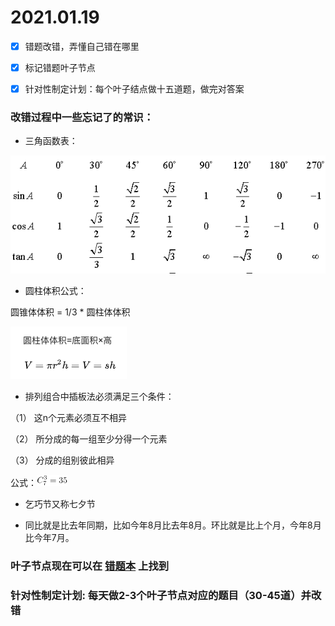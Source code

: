 # 2021.01.19
- [x] 错题改错，弄懂自己错在哪里

- [x] 标记错题叶子节点

- [x] 针对性制定计划：每个叶子结点做十五道题，做完对答案

### 改错过程中一些忘记了的常识：

- 三角函数表：

![img.png](image/三角函数表.png)

- 圆柱体积公式：

圆锥体体积 = 1/3 * 圆柱体体积

![img.png](image/圆柱体体积公式.png)

- 排列组合中插板法必须满足三个条件：
  
（1） 这n个元素必须互不相异

（2） 所分成的每一组至少分得一个元素

（3） 分成的组别彼此相异

公式：![img_1.png](image/插板法公式.png)

- 乞巧节又称七夕节

- 同比就是比去年同期，比如今年8月比去年8月。环比就是比上个月，今年8月比今年7月。

### 叶子节点现在可以在 [错题本](https://www.fenbi.com/spa/tiku/report/profile/xingce/xingce/tree/2) 上找到

### 针对性制定计划: 每天做2-3个叶子节点对应的题目（30-45道）并改错